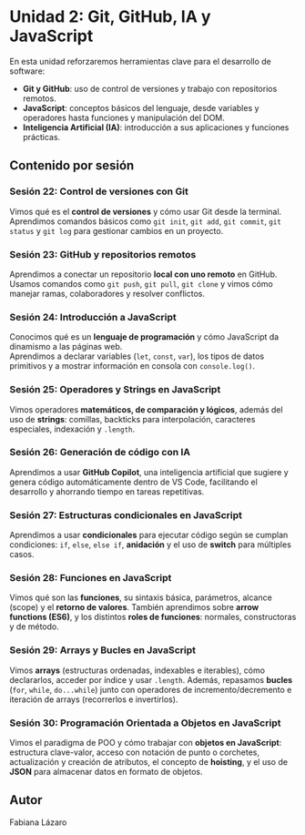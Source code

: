 # Unidad 2: Git, GitHub, IA y JavaScript

En esta unidad reforzaremos herramientas clave para el desarrollo de software:  

- **Git y GitHub**: uso de control de versiones y trabajo con repositorios remotos.  
- **JavaScript**: conceptos básicos del lenguaje, desde variables y operadores hasta funciones y manipulación del DOM.  
- **Inteligencia Artificial (IA)**: introducción a sus aplicaciones y funciones prácticas.  

## Contenido por sesión

### Sesión 22: Control de versiones con Git
Vimos qué es el **control de versiones** y cómo usar Git desde la terminal.  
Aprendimos comandos básicos como `git init`, `git add`, `git commit`, `git status` y `git log` para gestionar cambios en un proyecto.

### Sesión 23: GitHub y repositorios remotos
Aprendimos a conectar un repositorio **local con uno remoto** en GitHub.  
Usamos comandos como `git push`, `git pull`, `git clone` y vimos cómo manejar ramas, colaboradores y resolver conflictos.

### Sesión 24: Introducción a JavaScript
Conocimos qué es un **lenguaje de programación** y cómo JavaScript da dinamismo a las páginas web.  
Aprendimos a declarar variables (`let`, `const`, `var`), los tipos de datos primitivos y a mostrar información en consola con `console.log()`.

### Sesión 25: Operadores y Strings en JavaScript
Vimos operadores **matemáticos, de comparación y lógicos**, además del uso de **strings**: comillas, backticks para interpolación, caracteres especiales, indexación y `.length`.

### Sesión 26: Generación de código con IA
Aprendimos a usar **GitHub Copilot**, una inteligencia artificial que sugiere y genera código automáticamente dentro de VS Code, facilitando el desarrollo y ahorrando tiempo en tareas repetitivas.

### Sesión 27: Estructuras condicionales en JavaScript  
Aprendimos a usar **condicionales** para ejecutar código según se cumplan condiciones: `if`, `else`, `else if`, **anidación** y el uso de **switch** para múltiples casos.  

### Sesión 28: Funciones en JavaScript  
Vimos qué son las **funciones**, su sintaxis básica, parámetros, alcance (scope) y el **retorno de valores**. También aprendimos sobre **arrow functions (ES6)**, y los distintos **roles de funciones**: normales, constructoras y de método.  

### Sesión 29: Arrays y Bucles en JavaScript  
Vimos **arrays** (estructuras ordenadas, indexables e iterables), cómo declararlos, acceder por índice y usar `.length`. Además, repasamos **bucles** (`for`, `while`, `do...while`) junto con operadores de incremento/decremento e iteración de arrays (recorrerlos e invertirlos).  

### Sesión 30: Programación Orientada a Objetos en JavaScript  
Vimos el paradigma de POO y cómo trabajar con **objetos en JavaScript**: estructura clave-valor, acceso con notación de punto o corchetes, actualización y creación de atributos, el concepto de **hoisting**, y el uso de **JSON** para almacenar datos en formato de objetos.

## Autor
Fabiana Lázaro
